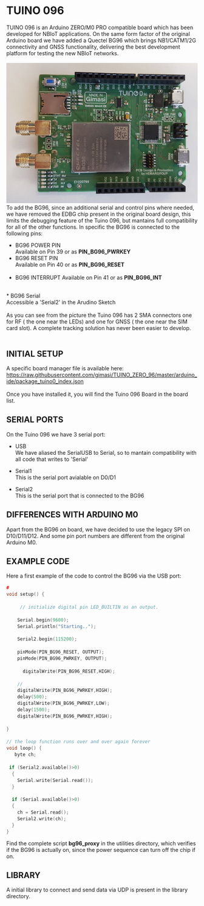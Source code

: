 # TUINO 096

TUINO 096 is an Arduino ZERO/M0 PRO compatible board which has been developed for NBIoT applications. On the same form factor of the original Arduino board we have added a Quectel BG96 which brings NB1/CATM1/2G connectivity and GNSS functionality, delivering the best development platform for testing the new NBIoT networks.<br/>
<br/>
<img src="/docs/tuino_096.jpg"/>
<br/>
To add the BG96, since an additional serial and control pins where needed, we have removed the EDBG chip present in the original board design, this limits the debugging feature of the Tuino 096, but mantains full compatibility for all of the other functions. In specific the BG96 is connected to the following pins:
<br/>
* BG96 POWER PIN<br/>
Available on Pin 39 or as <b>PIN_BG96_PWRKEY</b>
* BG96 RESET PIN<br/>
Available on Pin 40 or as <b>PIN_BG96_RESET</b>
<br/><br/>
* BG96 INTERRUPT 
Available on Pin 41 or as <b>PIN_BG96_INT</b>
<br/>
* BG96 Serial<br/>
Accessible a 'Serial2' in the Arudino Sketch<br/>

<br/>
As you can see from the picture the Tuino 096 has 2 SMA connectors one for RF ( the one near the LEDs) and one for GNSS ( the one near the SIM card slot). A complete tracking solution has never been easier to develop.
<br>
<br/>

## INITIAL SETUP
A specific board manager file is available here: <br/>
https://raw.githubusercontent.com/gimasi/TUINO_ZERO_96/master/arduino_ide/package_tuino0_index.json
<br/>
<br/>
Once you have installed it, you will find the Tuino 096 Board in the board list.

## SERIAL PORTS
On the Tuino 096 we have 3 serial port:
* USB<br/>
We have aliased the SerialUSB to Serial, so to mantain compatibility with all code that writes to 'Serial'<br/>

* Serial1 <br/>
This is the serial port avialable on D0/D1<br/>

* Serial2 <br/>
This is the serial port that is connected to the BG96<br/>

## DIFFERENCES WITH ARDUINO M0 
Apart from the BG96 on board, we have decided to use the legacy SPI on D10/D11/D12. And some pin port numbers are different from the original Arduino M0.<br>

## EXAMPLE CODE
Here a first example of the code to control the BG96 via the USB port:


```c
#
void setup() {
 	
 	 // initialize digital pin LED_BUILTIN as an output.
 
   	Serial.begin(9600);
   	Serial.println("Starting..");

   	Serial2.begin(115200);

    pinMode(PIN_BG96_RESET, OUTPUT);
    pinMode(PIN_BG96_PWRKEY, OUTPUT);

 	  digitalWrite(PIN_BG96_RESET,HIGH);
    
    // 
  	digitalWrite(PIN_BG96_PWRKEY,HIGH);
  	delay(500);
  	digitalWrite(PIN_BG96_PWRKEY,LOW);
  	delay(1500);
  	digitalWrite(PIN_BG96_PWRKEY,HIGH);
  
}

// the loop function runs over and over again forever
void loop() {
   byte ch;
   
 if (Serial2.available()>0) 
  {
    Serial.write(Serial.read());
  }

  if (Serial.available()>0) 
  {
    ch = Serial.read();
    Serial2.write(ch);
  }
}

```

Find the complete script <b>bg96_proxy</b> in the utilities directory, which verifies if the BG96 is actually on, since the power sequence can turn off the chip if on.

## LIBRARY

A initial library to connect and send data via UDP is present in the library directory.